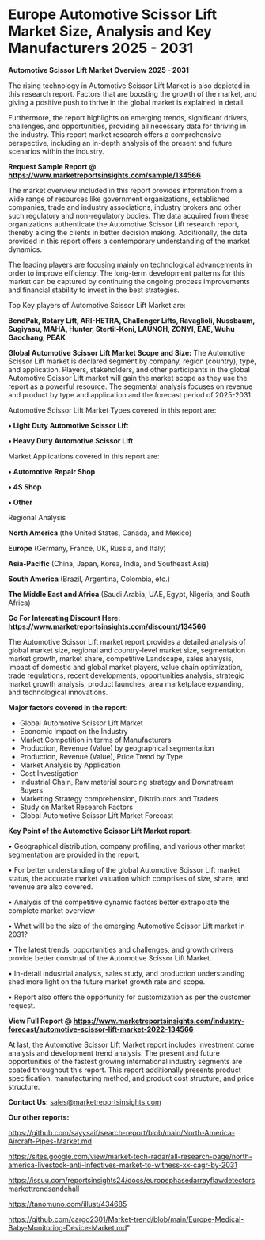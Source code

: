 # Europe Automotive Scissor Lift Market Size, Analysis and Key Manufacturers 2025 - 2031

<Strong> Automotive Scissor Lift Market Overview 2025 - 2031</strong>

The rising technology in Automotive Scissor Lift Market is also depicted in this research report. Factors that are boosting the growth of the market, and giving a positive push to thrive in the global market is explained in detail.

Furthermore, the report highlights on emerging trends, significant drivers, challenges, and opportunities, providing all necessary data for thriving in the industry. This report market research offers a comprehensive perspective, including an in-depth analysis of the present and future scenarios within the industry.

<strong>Request Sample Report @ <a href=https://www.marketreportsinsights.com/sample/134566>https://www.marketreportsinsights.com/sample/134566</a></strong>

The market overview included in this report provides information from a wide range of resources like government organizations, established companies, trade and industry associations, industry brokers and other such regulatory and non-regulatory bodies. The data acquired from these organizations authenticate the Automotive Scissor Lift research report, thereby aiding the clients in better decision making. Additionally, the data provided in this report offers a contemporary understanding of the market dynamics.

The leading players are focusing mainly on technological advancements in order to improve efficiency. The long-term development patterns for this market can be captured by continuing the ongoing process improvements and financial stability to invest in the best strategies.

Top Key players of Automotive Scissor Lift Market are:

<strong>BendPak, Rotary Lift, ARI-HETRA, Challenger Lifts, Ravaglioli, Nussbaum, Sugiyasu, MAHA, Hunter, Stertil-Koni, LAUNCH, ZONYI, EAE, Wuhu Gaochang, PEAK</strong>

<strong><b>Global Automotive Scissor Lift Market Scope and Size:</b></strong>
The Automotive Scissor Lift market is declared segment by company, region (country), type, and application. Players, stakeholders, and other participants in the global Automotive Scissor Lift market will gain the market scope as they use the report as a powerful resource. The segmental analysis focuses on revenue and product by type and application and the forecast period of 2025-2031.

Automotive Scissor Lift Market Types covered in this report are:

<strong>• Light Duty Automotive Scissor Lift

• Heavy Duty Automotive Scissor Lift</strong>

Market Applications covered in this report are:

<strong>• Automotive Repair Shop

• 4S Shop

• Other</strong> 

Regional Analysis

<strong>North America</strong> (the United States, Canada, and Mexico)

<strong>Europe</strong> (Germany, France, UK, Russia, and Italy)

<strong>Asia-Pacific</strong> (China, Japan, Korea, India, and Southeast Asia)

<strong>South America</strong> (Brazil, Argentina, Colombia, etc.)

<strong>The Middle East and Africa</strong> (Saudi Arabia, UAE, Egypt, Nigeria, and South Africa)

<strong>Go For Interesting Discount Here: <a href=https://www.marketreportsinsights.com/discount/134566>https://www.marketreportsinsights.com/discount/134566</a></strong>

The Automotive Scissor Lift market report provides a detailed analysis of global market size, regional and country-level market size, segmentation market growth, market share, competitive Landscape, sales analysis, impact of domestic and global market players, value chain optimization, trade regulations, recent developments, opportunities analysis, strategic market growth analysis, product launches, area marketplace expanding, and technological innovations.

<strong><b>Major factors covered in the report:</b></strong>
<ul>
  <li>Global Automotive Scissor Lift Market </li>
  <li>Economic Impact on the Industry</li>
  <li>Market Competition in terms of Manufacturers</li>
  <li>Production, Revenue (Value) by geographical segmentation</li>
  <li>Production, Revenue (Value), Price Trend by Type</li>
  <li>Market Analysis by Application</li>
  <li>Cost Investigation</li>
  <li>Industrial Chain, Raw material sourcing strategy and Downstream Buyers</li>
  <li>Marketing Strategy comprehension, Distributors and Traders</li>
  <li>Study on Market Research Factors</li>
  <li>Global Automotive Scissor Lift Market Forecast</li>
</ul>

<strong><b>Key Point of the Automotive Scissor Lift Market report:</b></strong>

• Geographical distribution, company profiling, and various other market segmentation are provided in the report.

• For better understanding of the global Automotive Scissor Lift market status, the accurate market valuation which comprises of size, share, and revenue are also covered.

• Analysis of the competitive dynamic factors better extrapolate the complete market overview

• What will be the size of the emerging Automotive Scissor Lift market in 2031?

• The latest trends, opportunities and challenges, and growth drivers provide better construal of the Automotive Scissor Lift Market.

• In-detail industrial analysis, sales study, and production understanding shed more light on the future market growth rate and scope.

• Report also offers the opportunity for customization as per the customer request.

<strong><b>View Full Report @ <a href=https://www.marketreportsinsights.com/industry-forecast/automotive-scissor-lift-market-2022-134566>https://www.marketreportsinsights.com/industry-forecast/automotive-scissor-lift-market-2022-134566</a></b></strong>


At last, the Automotive Scissor Lift Market report includes investment come analysis and development trend analysis. The present and future opportunities of the fastest growing international industry segments are coated throughout this report. This report additionally presents product specification, manufacturing method, and product cost structure, and price structure.

<strong>Contact Us:</strong>
sales@marketreportsinsights.com

<strong>Our other reports:</strong>

<a href=https://github.com/sayysaif/search-report/blob/main/North-America-Aircraft-Pipes-Market.md>https://github.com/sayysaif/search-report/blob/main/North-America-Aircraft-Pipes-Market.md</a>

<a href=https://sites.google.com/view/market-tech-radar/all-research-page/north-america-livestock-anti-infectives-market-to-witness-xx-cagr-by-2031>https://sites.google.com/view/market-tech-radar/all-research-page/north-america-livestock-anti-infectives-market-to-witness-xx-cagr-by-2031</a>

<a href=https://issuu.com/reportsinsights24/docs/europephasedarrayflawdetectorsmarkettrendsandchall>https://issuu.com/reportsinsights24/docs/europephasedarrayflawdetectorsmarkettrendsandchall</a>

<a href=https://tanomuno.com/illust/434685>https://tanomuno.com/illust/434685</a>

<a href=https://github.com/cargo2301/Market-trend/blob/main/Europe-Medical-Baby-Monitoring-Device-Market.md>https://github.com/cargo2301/Market-trend/blob/main/Europe-Medical-Baby-Monitoring-Device-Market.md</a>"
